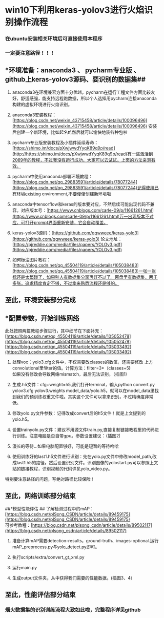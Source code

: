 # win10下利用keras-yolov3进行火焰识别操作流程 #
### 在ubuntu安装相关环境后可直接使用本程序 
### 一定要注意路径！！！ 
## *环境准备：anaconda3 、 pycharm专业版 、 github上keras-yolov3源码、要识别的数据集##
 
1. anaconda3在环境兼容方面十分优越，pycharm在运行工程文件方面比较友好，舒适感强，能支持远程跑数据，所以个人选择用pycharm连接anaconda构建的虚拟环境进行火焰识别。

2. anaconda3安装教程：[https://blog.csdn.net/weixin_43715458/article/details/100096496](https://blog.csdn.net/weixin_43715458/article/details/100096496)
安装后创建一个新环境，比如起名tf,然后就可以愉快地装各种包啦

3. pycharm专业版安装教程及小插件延续寿命：[https://shimo.im/docs/pXwjwwdYyqK89q9p/read](http://https://shimo.im/docs/pXwjwwdYyqK89q9p/read)有一些激活到2089年的教程，不过我没有运行成功，大家可以去试试。上面的方法亲测有效。

4. pycharm中使用anaconda部署环境教程：[https://blog.csdn.net/qq_29883591/article/details/78077244](https://blog.csdn.net/qq_29883591/article/details/78077244)记得使用已有环境existing environment,不要傻傻创建新环境啦

5. anaconda中tensorflow和keras的版本要对应，不然后续可能出现代码不兼容。对应版本号：[https://www.cnblogs.com/carle-09/p/11661261.html](https://www.cnblogs.com/carle-09/p/11661261.html)万一出现版本不对应，可打开prompt界面重新安装，它会自动覆盖。

6. keras-yolov3源码：[https://github.com/qqwweee/keras-yolo3](https://github.com/qqwweee/keras-yolo3) 论文地址：[https://pjreddie.com/media/files/papers/YOLOv3.pdf](https://pjreddie.com/media/files/papers/YOLOv3.pdf)
7. 如何标注图片教程：[https://blog.csdn.net/qq_45504119/article/details/105038483](https://blog.csdn.net/qq_45504119/article/details/105038483)一张一张标还是太繁琐了，如果别人有数据集分享再好不过了。网盘里有数据集，两千多张，追求精度肯定不够，不过拿来熟悉流程还是够的。

## 至此，环境安装部分完成 ##

## *配置参数，开始训练网络 ##
此处按照两篇教程步骤进行，其中细节在下面补充：  
[https://blog.csdn.net/qq_45504119/article/details/105052478](https://blog.csdn.net/qq_45504119/article/details/105052478)  
[https://blog.csdn.net/qq_45504119/article/details/105033492](https://blog.csdn.net/qq_45504119/article/details/105033492)

1. 处理voc：yolo3.cfg文件中，不仅需要改classes的数值，还需要修改
上方convolutional里filter的值。计算方法：filter=3*（classes+5)     
如果没有修改会导致网络mismatch，最后无法识别。（插图1)

2. 生成.h5文件：cfg+weight=h5,我们打开terminal，输入python convert.py yolov3.cfg yolov3.weights model_data/yolo.h5，就可以在model_data里找到我们的预训练权重文件啦。其实这个文件可以拿来识别，不过精确度非常低。

3. 修改yolo.py文件参数：记得改成convert后的h5文件！就是上文提到的yolo.h5。

4. 设置trainyolo.py文件：建议不用源文件train.py,直接复制链接教程里的代码进行训练。注意电脑是否自带gpu。参数设置建议：（插图2)

5. 漫长的等待...如果电脑配置够好，可能是短暂的等待哈哈

6. 使用训练好的last1.h5文件进行识别：先在yolo.py文件中修改model_path,改成last1.h5的路径，然后设置识别文件。识别图像的yolostart.py可以参照上文贴的链接教程，识别视频的代码详见yolo_video.py。  

特别要注意路径的问题，写绝对路径比较保险！
## 至此，网络训练部分结束 ##
##*模型性能评估 ##
了解检测过程中的mAP：[https://blog.csdn.net/plSong_CSDN/article/details/89459175](https://blog.csdn.net/plSong_CSDN/article/details/89459175)  
可参考教程：[https://blog.csdn.net/plsong_csdn/article/details/89502117](https://blog.csdn.net/plsong_csdn/article/details/89502117)

1. 准备计算mAP需要detection-results，ground-truth、images-optional.运行mAP_preprocess.py与yolo_detect.py即可。

2. 执行scripts/extra/convert_gt_xml.py

3. 运行main.py

4. 生成output文件夹，从中获得我们需要的性能数据。(插图3、4）

## 至此，性能评估部分结束 ##
### 烟火数据集的识别训练流程大致如此啦，完整程序详见github ###


